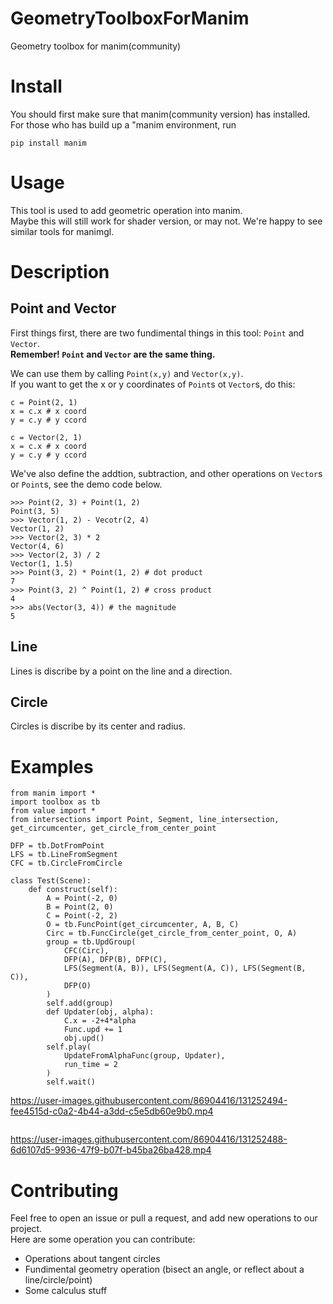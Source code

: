 # GeometryToolboxForManim
Geometry toolbox for manim(community)

# Install
You should first make sure that manim(community version) has installed. For those who has build up a "manim environment, run  
```
pip install manim
```

# Usage
This tool is used to add geometric operation into manim.  
Maybe this will still work for shader version, or may not. We're happy to see similar tools for manimgl.

# Description
## Point and Vector
First things first, there are two fundimental things in this tool: `Point` and `Vector`.  
**Remember! `Point` and `Vector` are the same thing.**

We can use them by calling `Point(x,y)` and `Vector(x,y)`.  
If you want to get the x or y coordinates of `Point`s ot `Vector`s, do this:  
```
c = Point(2, 1)
x = c.x # x coord
y = c.y # y ccord
```  
```
c = Vector(2, 1)
x = c.x # x coord
y = c.y # y ccord
```  
We've also define the addtion, subtraction, and other operations on `Vector`s or `Point`s, see the demo code below.  
```
>>> Point(2, 3) + Point(1, 2)
Point(3, 5)
>>> Vector(1, 2) - Vecotr(2, 4)
Vector(1, 2)
>>> Vector(2, 3) * 2
Vector(4, 6)
>>> Vector(2, 3) / 2
Vector(1, 1.5)
>>> Point(3, 2) * Point(1, 2) # dot product
7
>>> Point(3, 2) ^ Point(1, 2) # cross product
4
>>> abs(Vector(3, 4)) # the magnitude
5
```

## Line
Lines is discribe by a point on the line and a direction.

## Circle
Circles is discribe by its center and radius.

# Examples
```
from manim import *
import toolbox as tb
from value import *
from intersections import Point, Segment, line_intersection, get_circumcenter, get_circle_from_center_point

DFP = tb.DotFromPoint
LFS = tb.LineFromSegment
CFC = tb.CircleFromCircle

class Test(Scene):
    def construct(self):
        A = Point(-2, 0)
        B = Point(2, 0)
        C = Point(-2, 2)
        O = tb.FuncPoint(get_circumcenter, A, B, C)
        Circ = tb.FuncCircle(get_circle_from_center_point, O, A)
        group = tb.UpdGroup(
            CFC(Circ), 
            DFP(A), DFP(B), DFP(C), 
            LFS(Segment(A, B)), LFS(Segment(A, C)), LFS(Segment(B, C)), 
            DFP(O)
        )
        self.add(group)
        def Updater(obj, alpha):
            C.x = -2+4*alpha
            Func.upd += 1
            obj.upd()
        self.play(
            UpdateFromAlphaFunc(group, Updater),
            run_time = 2
        )
        self.wait()
```

https://user-images.githubusercontent.com/86904416/131252494-fee4515d-c0a2-4b44-a3dd-c5e5db60e9b0.mp4

```

```

https://user-images.githubusercontent.com/86904416/131252488-6d6107d5-9936-47f9-b07f-b45ba26ba428.mp4

# Contributing
Feel free to open an issue or pull a request, and add new operations to our project.  
Here are some operation you can contribute:

- Operations about tangent circles
- Fundimental geometry operation (bisect an angle, or reflect about a line/circle/point)
- Some calculus stuff
